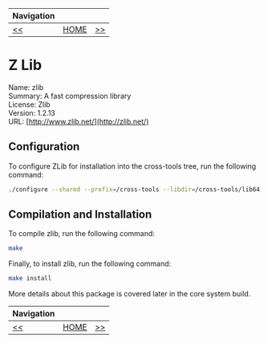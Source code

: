 | Navigation |||
| --- | --- | ---: |
| [<<](./Overview.md) | [HOME](../README.md) | [>>](./File.md) |

# Z Lib

Name: zlib<br />
Summary: A fast compression library<br />
License: Zlib<br />
Version: 1.2.13<br />
URL: [http://www.zlib.net/](http://zlib.net/)<br />

## Configuration

To configure ZLib for installation into the cross-tools tree, run the following command:

```bash
./configure --shared --prefix=/cross-tools --libdir=/cross-tools/lib64
```

## Compilation and Installation

To compile zlib, run the following command:

```bash
make
```

Finally, to install zlib, run the following command:

```bash
make install
```

More details about this package is covered later in the core system build.

| Navigation |||
| --- | --- | ---: |
| [<<](./Overview.md) | [HOME](../README.md) | [>>](./File.md) |
